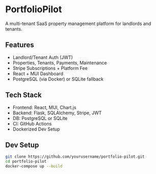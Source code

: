# PortfolioPilot

A multi-tenant SaaS property management platform for landlords and tenants.

## Features

- Landlord/Tenant Auth (JWT)
- Properties, Tenants, Payments, Maintenance
- Stripe Subscriptions + Platform Fee
- React + MUI Dashboard
- PostgreSQL (via Docker) or SQLite fallback

## Tech Stack

- Frontend: React, MUI, Chart.js
- Backend: Flask, SQLAlchemy, Stripe, JWT
- DB: PostgreSQL or SQLite
- CI: GitHub Actions
- Dockerized Dev Setup

## Dev Setup

```bash
git clone https://github.com/yourusername/portfolio-pilot.git
cd portfolio-pilot
docker-compose up --build

